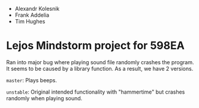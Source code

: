  - Alexandr Kolesnik
 - Frank Addelia
 - Tim Hughes

# Lejos Mindstorm project for 598EA

Ran into major bug where playing sound file randomly crashes the program.
It seems to be caused by a library function.
As a result, we have 2 versions.

`master`: Plays beeps.

`unstable`: Original intended functionality with "hammertime" but crashes randomly when playing sound.
